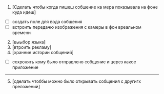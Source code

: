 1. [Сделать чтобы когда пишеш собшение ка мера показывала на фоне куда идеш]
  - [ ] создать поле для вода собщения
  - [ ] встроить передачю изображения с камеры в фон вреальном времени
2. [выыбор языка]
3. [втроить рекламу]
4. [хранеие истории собщений]
  - [ ] сохронять кому было отправлено собщение и церез какое приложение


-----------
5. [сделать чтоббы можно было открывать собщения с другигх преложений]

